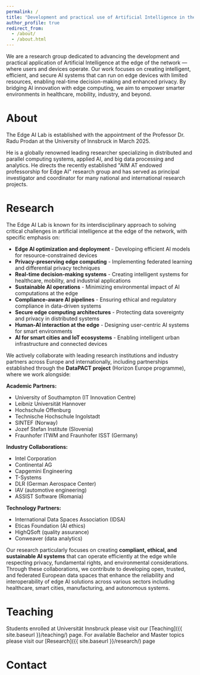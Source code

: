 ```yaml
---
permalink: /
title: "Development and practical use of Artificial Intelligence in the edge of the network"
author_profile: true
redirect_from: 
  - /about/
  - /about.html
---
```


We are a research group dedicated to advancing the development and practical application of Artificial Intelligence at the edge of the network — where users and devices operate. Our work focuses on creating intelligent, efficient, and secure AI systems that can run on edge devices with limited resources, enabling real-time decision-making and enhanced privacy. By bridging AI innovation with edge computing, we aim to empower smarter environments in healthcare, mobility, industry, and beyond.

About
======
The Edge AI Lab is established with the appointment of the Professor Dr. Radu Prodan at the University of Innsbruck in March 2025. 

He is a globally renowned leading researcher specializing in distributed and parallel computing systems, applied AI, and big data processing and analytics. He directs the recently established "AIM AT endowed professorship for Edge AI" research group and has served as principal investigator and coordinator for many national and international research projects.

Research
======
The Edge AI Lab is known for its interdisciplinary approach to solving critical challenges in artificial intelligence at the edge of the network, with specific emphasis on:

* **Edge AI optimization and deployment** - Developing efficient AI models for resource-constrained devices
* **Privacy-preserving edge computing** - Implementing federated learning and differential privacy techniques
* **Real-time decision-making systems** - Creating intelligent systems for healthcare, mobility, and industrial applications
* **Sustainable AI operations** - Minimizing environmental impact of AI computations at the edge
* **Compliance-aware AI pipelines** - Ensuring ethical and regulatory compliance in data-driven systems
* **Secure edge computing architectures** - Protecting data sovereignty and privacy in distributed systems
* **Human-AI interaction at the edge** - Designing user-centric AI systems for smart environments
* **AI for smart cities and IoT ecosystems** - Enabling intelligent urban infrastructure and connected devices

We actively collaborate with leading research institutions and industry partners across Europe and internationally, including partnerships established through the **DataPACT project** (Horizon Europe programme), where we work alongside:

**Academic Partners:**
- University of Southampton (IT Innovation Centre)
- Leibniz Universität Hannover  
- Hochschule Offenburg
- Technische Hochschule Ingolstadt
- SINTEF (Norway)
- Jozef Stefan Institute (Slovenia)
- Fraunhofer ITWM and Fraunhofer ISST (Germany)

**Industry Collaborations:**
- Intel Corporation
- Continental AG
- Capgemini Engineering
- T-Systems
- DLR (German Aerospace Center)
- IAV (automotive engineering)
- ASSIST Software (Romania)

**Technology Partners:**
- International Data Spaces Association (IDSA)
- Eticas Foundation (AI ethics)
- HighQSoft (quality assurance)
- Conweaver (data analytics)

Our research particularly focuses on creating **compliant, ethical, and sustainable AI systems** that can operate efficiently at the edge while respecting privacy, fundamental rights, and environmental considerations. Through these collaborations, we contribute to developing open, trusted, and federated European data spaces that enhance the reliability and interoperability of edge AI solutions across various sectors including healthcare, smart cities, manufacturing, and autonomous systems.

Teaching
======
Students enrolled at Universität Innsbruck please visit our [Teaching]({{ site.baseurl }}/teaching/) page. For available Bachelor and Master topics please visit our [Research]({{ site.baseurl }}/research/) page

Contact
======